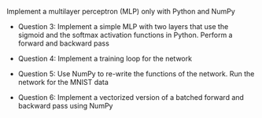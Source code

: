 Implement a multilayer perceptron (MLP) only with Python and NumPy

- Question 3:
Implement a simple MLP with two layers that use the sigmoid and the softmax activation functions in Python. Perform a forward and backward pass

- Question 4:
Implement a training loop for the network

- Question 5:
Use NumPy to re-write the functions of the network. Run the network for the MNIST data

- Question 6:
Implement a vectorized version of a batched forward and backward pass using NumPy
